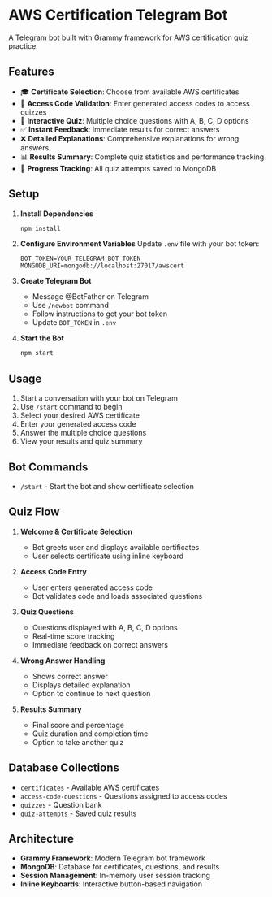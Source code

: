 # AWS Certification Telegram Bot

A Telegram bot built with Grammy framework for AWS certification quiz practice.

## Features

- 🎓 **Certificate Selection**: Choose from available AWS certificates
- 🔑 **Access Code Validation**: Enter generated access codes to access quizzes
- 📝 **Interactive Quiz**: Multiple choice questions with A, B, C, D options
- ✅ **Instant Feedback**: Immediate results for correct answers
- ❌ **Detailed Explanations**: Comprehensive explanations for wrong answers
- 📊 **Results Summary**: Complete quiz statistics and performance tracking
- 💾 **Progress Tracking**: All quiz attempts saved to MongoDB

## Setup

1. **Install Dependencies**
   ```bash
   npm install
   ```

2. **Configure Environment Variables**
   Update `.env` file with your bot token:
   ```
   BOT_TOKEN=YOUR_TELEGRAM_BOT_TOKEN
   MONGODB_URI=mongodb://localhost:27017/awscert
   ```

3. **Create Telegram Bot**
   - Message @BotFather on Telegram
   - Use `/newbot` command
   - Follow instructions to get your bot token
   - Update `BOT_TOKEN` in `.env`

4. **Start the Bot**
   ```bash
   npm start
   ```

## Usage

1. Start a conversation with your bot on Telegram
2. Use `/start` command to begin
3. Select your desired AWS certificate
4. Enter your generated access code
5. Answer the multiple choice questions
6. View your results and quiz summary

## Bot Commands

- `/start` - Start the bot and show certificate selection

## Quiz Flow

1. **Welcome & Certificate Selection**
   - Bot greets user and displays available certificates
   - User selects certificate using inline keyboard

2. **Access Code Entry**
   - User enters generated access code
   - Bot validates code and loads associated questions

3. **Quiz Questions**
   - Questions displayed with A, B, C, D options
   - Real-time score tracking
   - Immediate feedback on correct answers

4. **Wrong Answer Handling**
   - Shows correct answer
   - Displays detailed explanation
   - Option to continue to next question

5. **Results Summary**
   - Final score and percentage
   - Quiz duration and completion time
   - Option to take another quiz

## Database Collections

- `certificates` - Available AWS certificates
- `access-code-questions` - Questions assigned to access codes
- `quizzes` - Question bank
- `quiz-attempts` - Saved quiz results

## Architecture

- **Grammy Framework**: Modern Telegram bot framework
- **MongoDB**: Database for certificates, questions, and results
- **Session Management**: In-memory user session tracking
- **Inline Keyboards**: Interactive button-based navigation